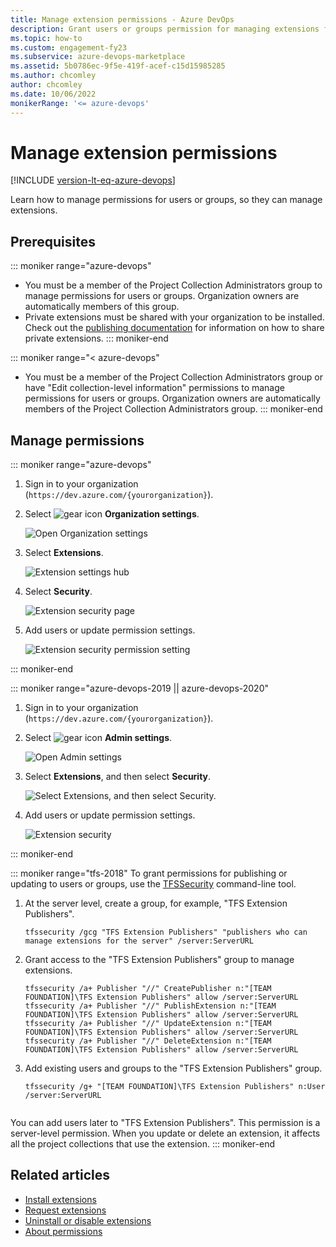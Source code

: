 ```yaml
---
title: Manage extension permissions - Azure DevOps
description: Grant users or groups permission for managing extensions for Azure DevOps.
ms.topic: how-to
ms.custom: engagement-fy23
ms.subservice: azure-devops-marketplace
ms.assetid: 5b0786ec-9f5e-419f-acef-c15d15985285
ms.author: chcomley
author: chcomley
ms.date: 10/06/2022
monikerRange: '<= azure-devops'
---
```


# Manage extension permissions

[!INCLUDE [version-lt-eq-azure-devops](../includes/version-lt-eq-azure-devops.md)]

Learn how to manage permissions for users or groups, so they can manage extensions.

## Prerequisites
::: moniker range="azure-devops"
- You must be a member of the Project Collection Administrators group to manage permissions for users or groups. Organization owners are automatically members of this group.
- Private extensions must be shared with your organization to be installed. Check out the [publishing documentation](../extend/publish/overview.md#upload) for information on how to share private extensions.
::: moniker-end

::: moniker range="< azure-devops"
- You must be a member of the Project Collection Administrators group or have "Edit collection-level information" permissions to manage permissions for users or groups. Organization owners are automatically members of the Project Collection Administrators group.
::: moniker-end

## Manage permissions

::: moniker range="azure-devops"

1. Sign in to your organization (```https://dev.azure.com/{yourorganization}```).
2. Select ![gear icon](../media/icons/gear-icon.png) **Organization settings**.

    ![Open Organization settings](../media/settings/open-admin-settings-vert.png)

3. Select **Extensions**.

    ![Extension settings hub](media/manage-permissions/extensions-settings.png)

4. Select **Security**.

    ![Extension security page](media/manage-permissions/extensions-security-button.png)

5. Add users or update permission settings.

    ![Extension security permission setting](media/manage-permissions/extensions-security.png)

::: moniker-end

::: moniker range="azure-devops-2019 || azure-devops-2020"

1. Sign in to your organization (```https://dev.azure.com/{yourorganization}```).

2. Select ![gear icon](../media/icons/gear-icon.png) **Admin settings**.

    ![Open Admin settings](../media/settings/open-admin-settings-server.png)

3. Select **Extensions**, and then select **Security**.

    ![Select Extensions, and then select Security.](media/select-extensions-and-security.png)

4. Add users or update permission settings.

    ![Extension security](media/manage-permissions/extensions-security.png)

::: moniker-end

::: moniker range="tfs-2018"
To grant permissions for publishing or updating to users or groups, use the [TFSSecurity](/azure/devops/server/command-line/tfssecurity-cmd#permissions) command-line tool.

1. At the server level, create a group, for example, "TFS Extension Publishers".

   ```
   tfssecurity /gcg "TFS Extension Publishers" "publishers who can manage extensions for the server" /server:ServerURL
   ```

2. Grant access to the "TFS Extension Publishers" group to manage extensions.

   ```
   tfssecurity /a+ Publisher "//" CreatePublisher n:"[TEAM FOUNDATION]\TFS Extension Publishers" allow /server:ServerURL
   tfssecurity /a+ Publisher "//" PublishExtension n:"[TEAM FOUNDATION]\TFS Extension Publishers" allow /server:ServerURL
   tfssecurity /a+ Publisher "//" UpdateExtension n:"[TEAM FOUNDATION]\TFS Extension Publishers" allow /server:ServerURL
   tfssecurity /a+ Publisher "//" DeleteExtension n:"[TEAM FOUNDATION]\TFS Extension Publishers" allow /server:ServerURL
   ```
<!--
   For Team Foundation Server "15" RC2 or earlier, use this syntax:

   ```
   tfssecurity /a+ Publisher "//" Create n:"[TEAM FOUNDATION]\TFS Extension Publishers" allow /server:ServerURL
   tfssecurity /a+ Publisher "//" Publish n:"[TEAM FOUNDATION]\TFS Extension Publishers" allow /server:ServerURL
   tfssecurity /a+ Publisher "//" Write n:"[TEAM FOUNDATION]\TFS Extension Publishers" allow /server:ServerURL
   ```
-->
3. Add existing users and groups to the "TFS Extension Publishers" group.

    ```
    tfssecurity /g+ "[TEAM FOUNDATION]\TFS Extension Publishers" n:User /server:ServerURL
    ```
    ```

You can add users later to "TFS Extension Publishers". This permission is a server-level permission. 
When you update or delete an extension, it affects all the project collections that use the extension.
::: moniker-end

## Related articles

- [Install extensions](install-extension.md)
- [Request extensions](request-extensions.md)
- [Uninstall or disable extensions](uninstall-disable-extensions.md)
- [About permissions](../organizations/security/about-permissions.md)
